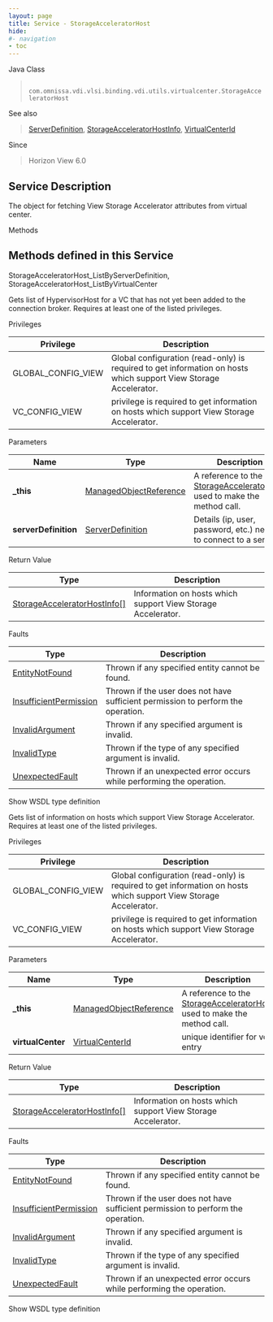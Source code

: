 ```yaml
---
layout: page
title: Service - StorageAcceleratorHost
hide:
#- navigation
- toc
---
```








Java Class
> ` com.omnissa.vdi.vlsi.binding.vdi.utils.virtualcenter.StorageAcceleratorHost`

See also
> [ServerDefinition](vdi.utils.Certificate.ServerDefinition.md), [StorageAcceleratorHostInfo](vdi.utils.virtualcenter.StorageAcceleratorHost.StorageAcceleratorHostInfo.md), [VirtualCenterId](vdi.entity.VirtualCenterId.md)

Since
> Horizon View 6.0





## Service Description

The object for fetching View Storage Accelerator attributes from virtual center.

Methods

Methods defined in this Service
---
StorageAcceleratorHost_ListByServerDefinition, StorageAcceleratorHost_ListByVirtualCenter




Gets list of HypervisorHost for a VC that has not yet been added to the connection broker. Requires at least one of the listed privileges.

Privileges

Privilege |  Description
---|---
GLOBAL_CONFIG_VIEW|  Global configuration (read-only) is required to get information on hosts which support View Storage Accelerator.
VC_CONFIG_VIEW|  privilege is required to get information on hosts which support View Storage Accelerator.



Parameters

Name| Type| Description
---|---|---
**_this**| [ManagedObjectReference](vmodl.ManagedObjectReference.md)|  A reference to the [StorageAcceleratorHost](vdi.utils.virtualcenter.StorageAcceleratorHost.md) used to make the method call.
**serverDefinition**| [ServerDefinition](vdi.utils.Certificate.ServerDefinition.md)|  Details (ip, user, password, etc.) needed to connect to a server.




Return Value

Type |  Description
---|---
[StorageAcceleratorHostInfo[]](vdi.utils.virtualcenter.StorageAcceleratorHost.StorageAcceleratorHostInfo.md)| Information on hosts which support View Storage Accelerator.



Faults

Type |  Description
---|---
[EntityNotFound](vdi.fault.EntityNotFound.md)| Thrown if any specified entity cannot be found.
[InsufficientPermission](vdi.fault.InsufficientPermission.md)| Thrown if the user does not have sufficient permission to perform the operation.
[InvalidArgument](vdi.fault.InvalidArgument.md)| Thrown if any specified argument is invalid.
[InvalidType](vdi.fault.InvalidType.md)| Thrown if the type of any specified argument is invalid.
[UnexpectedFault](vdi.fault.UnexpectedFault.md)| Thrown if an unexpected error occurs while performing the operation.

Show WSDL type definition







Gets list of information on hosts which support View Storage Accelerator. Requires at least one of the listed privileges.

Privileges

Privilege |  Description
---|---
GLOBAL_CONFIG_VIEW|  Global configuration (read-only) is required to get information on hosts which support View Storage Accelerator.
VC_CONFIG_VIEW|  privilege is required to get information on hosts which support View Storage Accelerator.



Parameters

Name| Type| Description
---|---|---
**_this**| [ManagedObjectReference](vmodl.ManagedObjectReference.md)|  A reference to the [StorageAcceleratorHost](vdi.utils.virtualcenter.StorageAcceleratorHost.md) used to make the method call.
**virtualCenter**| [VirtualCenterId](vdi.entity.VirtualCenterId.md)|  unique identifier for vc entry




Return Value

Type |  Description
---|---
[StorageAcceleratorHostInfo[]](vdi.utils.virtualcenter.StorageAcceleratorHost.StorageAcceleratorHostInfo.md)| Information on hosts which support View Storage Accelerator.



Faults

Type |  Description
---|---
[EntityNotFound](vdi.fault.EntityNotFound.md)| Thrown if any specified entity cannot be found.
[InsufficientPermission](vdi.fault.InsufficientPermission.md)| Thrown if the user does not have sufficient permission to perform the operation.
[InvalidArgument](vdi.fault.InvalidArgument.md)| Thrown if any specified argument is invalid.
[InvalidType](vdi.fault.InvalidType.md)| Thrown if the type of any specified argument is invalid.
[UnexpectedFault](vdi.fault.UnexpectedFault.md)| Thrown if an unexpected error occurs while performing the operation.

Show WSDL type definition












 
